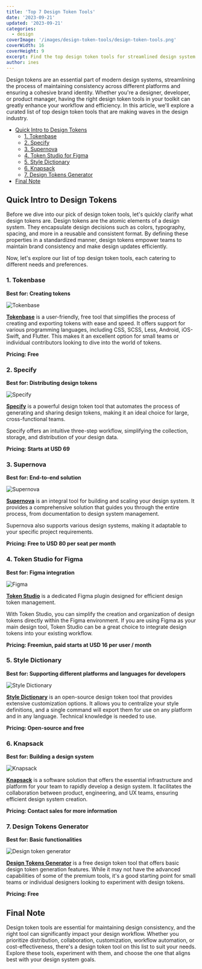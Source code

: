 ```yaml
---
title: 'Top 7 Design Token Tools'
date: '2023-09-21'
updated: '2023-09-21'
categories:
  - design
coverImage: '/images/design-token-tools/design-token-tools.png'
coverWidth: 16
coverHeight: 9
excerpt: Find the top design token tools for streamlined design system management. From Specify to Token Studio, choose the right tool for design consistency.
author: ines
---
```


Design tokens are an essential part of modern design systems, streamlining the process of maintaining consistency across different platforms and ensuring a cohesive brand identity. Whether you're a designer, developer, or product manager, having the right design token tools in your toolkit can greatly enhance your workflow and efficiency. In this article, we'll explore a curated list of top design token tools that are making waves in the design industry.

- [Quick Intro to Design Tokens](#quick-intro-to-design-tokens)
  - [1. Tokenbase ](#1-tokenbase-)
  - [2. Specify ](#2-specify-)
  - [3. Supernova ](#3-supernova-)
  - [4. Token Studio for Figma ](#4-token-studio-for-figma-)
  - [5. Style Dictionary ](#5-style-dictionary-)
  - [6. Knapsack ](#6-knapsack-)
  - [7. Design Tokens Generator ](#7-design-tokens-generator-)
- [Final Note](#final-note)

## Quick Intro to Design Tokens

Before we dive into our pick of design token tools, let's quickly clarify what design tokens are. Design tokens are the atomic elements of a design system. They encapsulate design decisions such as colors, typography, spacing, and more in a reusable and consistent format. By defining these properties in a standardized manner, design tokens empower teams to maintain brand consistency and make design updates efficiently.

Now, let's explore our list of top design token tools, each catering to different needs and preferences.

### 1. Tokenbase <a name="tokenbase"></a>

**Best for: Creating tokens**

![Tokenbase](/images/design-token-tools/tokenbase.png)

<p><b><a href="https://app.token-base.com/" target="_blank">Tokenbase</a></b> is a user-friendly, free tool that simplifies the process of creating and exporting tokens with ease and speed. It offers support for various programming languages, including CSS, SCSS, Less, Android, iOS-Swift, and Flutter. This makes it an excellent option for small teams or individual contributors looking to dive into the world of tokens.</p>

**Pricing: Free**

### 2. Specify <a name="specify"></a>

**Best for: Distributing design tokens**

![Specify](/images/design-token-tools/specify.webp)

<p><b><a href="https://specifyapp.com/" target="_blank" rel="nofollow">Specify</a></b> is a powerful design token tool that automates the process of generating and sharing design tokens, making it an ideal choice for large, cross-functional teams.</p>

Specify offers an intuitive three-step workflow, simplifying the collection, storage, and distribution of your design data.

**Pricing: Starts at USD 69**

### 3. Supernova <a name="supernova"></a>

**Best for: End-to-end solution**

![Supernova](/images/design-token-tools/supernova.webp)

<p><b><a href="https://www.supernova.io/" target="_blank" rel="nofollow">Supernova</a></b> is an integral tool for building and scaling your design system. It provides a comprehensive solution that guides you through the entire process, from documentation to design system management.</p>

Supernova also supports various design systems, making it adaptable to your specific project requirements.

**Pricing: Free to USD 80 per seat per month**

### 4. Token Studio for Figma <a name="figma"></a>

**Best for: Figma integration**

![Figma](/images/design-token-tools/figma.webp)

<p><b><a href="https://tokens.studio/" target="_blank" rel="nofollow">Token Studio</a></b> is a dedicated Figma plugin designed for efficient design token management.</p>

With Token Studio, you can simplify the creation and organization of design tokens directly within the Figma environment. If you are using Figma as your main design tool, Token Studio can be a great choice to integrate design tokens into your existing workflow.

**Pricing: Freemiun, paid starts at USD 16 per user / month**

### 5. Style Dictionary <a name="dictionary"></a>

**Best for: Supporting different platforms and languages for developers**

![Style Dictionary](/images/design-token-tools/style-dictionary.png)

<p><b><a href="https://amzn.github.io/style-dictionary/#/" target="_blank" rel="nofollow">Style Dictionary</a></b> is an open-source design token tool that provides extensive customization options. It allows you to centralize your style definitions, and a single command will export them for use on any platform and in any language. Technical knowledge is needed to use.</p>

**Pricing: Open-source and free**

### 6. Knapsack <a name="knapsack"></a>

**Best for: Building a design system**

![Knapsack](/images/design-token-tools/knapsack.png)

<p><b><a href="https://www.knapsack.cloud/" target="_blank" rel="nofollow">Knapsack</a></b> is a software solution that offers the essential infrastructure and platform for your team to rapidly develop a design system. It facilitates the collaboration between product, engineering, and UX teams, ensuring efficient design system creation.</p>

**Pricing: Contact sales for more information**

### 7. Design Tokens Generator <a name="generator"></a>

**Best for: Basic functionalities**

![Design token generator](/images/design-token-tools/generator.png)

<p><b><a href="https://tokens.layoutit.com/" target="_blank" rel="nofollow">Design Tokens Generator</a></b> is a free design token tool that offers basic design token generation features. While it may not have the advanced capabilities of some of the premium tools, it's a good starting point for small teams or individual designers looking to experiment with design tokens.</p>

**Pricing: Free**

## Final Note

Design token tools are essential for maintaining design consistency, and the right tool can significantly impact your design workflow. Whether you prioritize distribution, collaboration, customization, workflow automation, or cost-effectiveness, there's a design token tool on this list to suit your needs. Explore these tools, experiment with them, and choose the one that aligns best with your design system goals.
